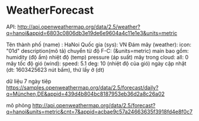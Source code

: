 # WeatherForecast
API: http://api.openweathermap.org/data/2.5/weather?q=hanoi&appid=6803c0806db3e19de6e9604a4c11e1e3&units=metric

Tên thành phố (name) : HaNoi
Quốc gia (sys): VN
Đám mây (weather): icon: "01d"
                   description(mô tả)
chuyển từ độ F-C: (&units=metric)
main bao gồm: humidity (độ ẩm)
              nhiệt độ (temp)
	      pressure (áp suất)
mây trong cloud: all: 0 mây
tốc độ gió (wind): speed: 5.1
                   deg: 10 (nhiệt độ của gió)
ngày cập nhật (dt: 1603425623 nút bấm), thứ lấy ở (dt)
	


dữ liệu 7 ngày tiêp
https://samples.openweathermap.org/data/2.5/forecast/daily?q=München,DE&appid=439d4b804bc8187953eb36d2a8c26a02

mô phỏng
http://api.openweathermap.org/data/2.5/forecast?q=hanoi&units=metric&cnt=7&appid=acbae9c57a24663635f3918fd4e8f0c7

